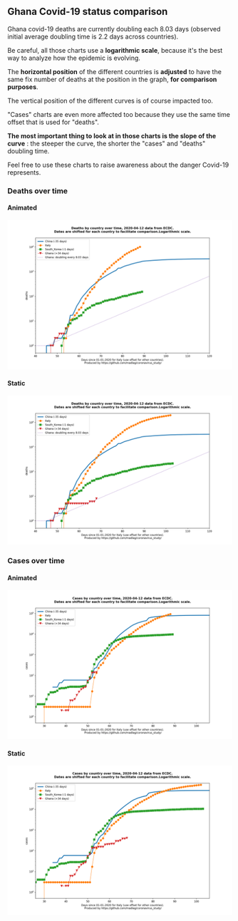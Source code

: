## Ghana Covid-19 status comparison 

Ghana covid-19 deaths are currently doubling each 8.03 days (observed initial average doubling time is 2.2 days across countries).



Be careful, all those charts use a **logarithmic scale**, because it's the best way to analyze how the epidemic is evolving.
 
The **horizontal position** of the different countries is **adjusted** to have the same fix number of deaths at the position in the graph, **for comparison purposes**.

The vertical position of the different curves is of course impacted too.

"Cases" charts are even more affected too because they use the same time offset that is used for "deaths".

**The most important thing to look at in those charts is the slope of the curve** : the steeper the curve, the shorter the "cases" and "deaths" doubling time.

Feel free to use these charts to raise awareness about the danger Covid-19 represents. 


 
### Deaths over time
 
#### Animated
![Ghana covid-19 deaths animated chart](https://raw.githubusercontent.com/madlag/coronavirus_study/master/notebooks/graphs/2020-04-12/countries/Ghana/2020-04-12_Ghana_deaths.gif "Ghana covid-19 deaths animated chart")   
 
#### Static
![Ghana covid-19 deaths static chart](https://raw.githubusercontent.com/madlag/coronavirus_study/master/notebooks/graphs/2020-04-12/countries/Ghana/2020-04-12_Ghana_deaths.png "Ghana covid-19 deaths static chart")   

 
### Cases over time
 
#### Animated
![Ghana covid-19 cases animated chart](https://raw.githubusercontent.com/madlag/coronavirus_study/master/notebooks/graphs/2020-04-12/countries/Ghana/2020-04-12_Ghana_cases.gif "Ghana covid-19 cases animated chart")   
 
#### Static
![Ghana covid-19 cases static chart](https://raw.githubusercontent.com/madlag/coronavirus_study/master/notebooks/graphs/2020-04-12/countries/Ghana/2020-04-12_Ghana_cases.png "Ghana covid-19 cases static chart")   

